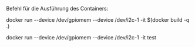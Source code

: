 Befehl für die Ausführung des Containers:

docker run --device /dev/gpiomem --device /dev/i2c-1 -it $(docker build -q .)

docker run --device /dev/gpiomem --device /dev/i2c-1 -it test